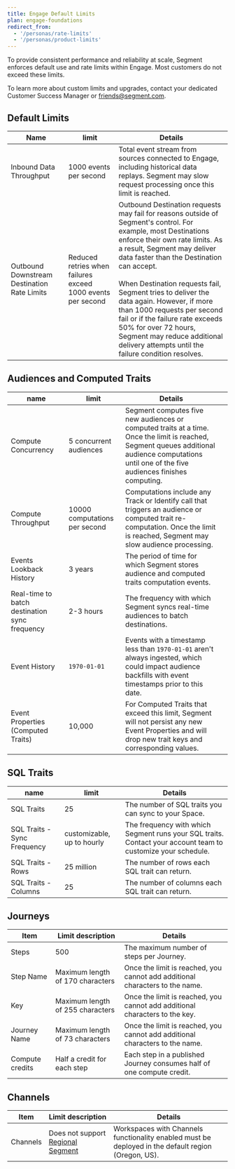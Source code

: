 ```yaml
---
title: Engage Default Limits
plan: engage-foundations
redirect_from: 
  - '/personas/rate-limits'
  - '/personas/product-limits'
---
```


To provide consistent performance and reliability at scale, Segment enforces default use and rate limits within Engage. Most customers do not exceed these limits.

To learn more about custom limits and upgrades, contact your dedicated Customer Success Manager or [friends@segment.com](mailto:friends@segment.com).


## Default Limits

| Name                                        | limit                                                       | Details                                                                                                                                                                                                                                                                                                                                                                                                                                                                                                          |
| ------------------------------------------- | ----------------------------------------------------------- | ---------------------------------------------------------------------------------------------------------------------------------------------------------------------------------------------------------------------------------------------------------------------------------------------------------------------------------------------------------------------------------------------------------------------------------------------------------------------------------------------------------------- |
| Inbound Data Throughput                     | 1000 events per second                                      | Total event stream from sources connected to Engage, including historical data replays. Segment may slow request processing once this limit is reached.                                                                                                                                                                                                                                                                                                                                                          |
| Outbound Downstream Destination Rate Limits | Reduced retries when failures exceed 1000 events per second | Outbound Destination requests may fail for reasons outside of Segment's control.  For example, most Destinations enforce their own rate limits. As a result, Segment may deliver data faster than the Destination can accept. <br><br>  When Destination requests fail, Segment tries to deliver the data again. However, if more than 1000 requests per second fail or if the failure rate exceeds 50% for over 72 hours, Segment may reduce additional delivery attempts until the failure condition resolves. |


## Audiences and Computed Traits

| name                                          | limit                         | Details                                                                                                                                                                                          |     |
| --------------------------------------------- | ----------------------------- | ------------------------------------------------------------------------------------------------------------------------------------------------------------------------------------------------ | --- |
| Compute Concurrency                           | 5 concurrent audiences        | Segment computes five new audiences or computed traits at a time. Once the limit is reached, Segment queues additional audience computations until one of the five audiences finishes computing. |     |
| Compute Throughput                            | 10000 computations per second | Computations include any Track or Identify call that triggers an audience or computed trait re-computation. Once the limit is reached, Segment may slow audience processing.                     |     |
| Events Lookback History                       | 3 years                       | The period of time for which Segment stores audience and computed traits computation events.                                                                                                     |     |
| Real-time to batch destination sync frequency | 2-3 hours                     | The frequency with which Segment syncs real-time audiences to batch destinations.                                                                                                                |     |
| Event History                                 | `1970-01-01`                  | Events with a timestamp less than `1970-01-01` aren't always ingested, which could impact audience backfills with event timestamps prior to this date.                                           |
| Event Properties (Computed Traits)            | 10,000                        | For Computed Traits that exceed this limit, Segment will not persist any new Event Properties and will drop new trait keys and corresponding values.                                                  |
## SQL Traits

| name                        | limit                      | Details                                                                                                      |
| --------------------------- | -------------------------- | ------------------------------------------------------------------------------------------------------------ |
| SQL Traits                  | 25                         | The number of SQL traits you can sync to your Space.                                                         |
| SQL Traits - Sync Frequency | customizable, up to hourly | The frequency with which Segment runs your SQL traits. Contact your account team to customize your schedule. |
| SQL Traits - Rows           | 25 million                 | The number of rows each SQL trait can return.                                                                |
| SQL Traits - Columns        | 25                         | The number of columns each SQL trait can return.                                                             |


## Journeys

| Item            | Limit description                | Details                                                                      |
| --------------- | -------------------------------- | ---------------------------------------------------------------------------- |
| Steps           | 500                              | The maximum number of steps per Journey.                                     |
| Step Name       | Maximum length of 170 characters | Once the limit is reached, you cannot add additional characters to the name. |
| Key             | Maximum length of 255 characters | Once the limit is reached, you cannot add additional characters to the key.  |
| Journey Name    | Maximum length of 73 characters  | Once the limit is reached, you cannot add additional characters to the name. |
| Compute credits | Half a credit for each step      | Each step in a published Journey consumes half of one compute credit.        |


## Channels

| Item     | Limit description                                                   | Details                                                                                             |
| -------- | ------------------------------------------------------------------- | --------------------------------------------------------------------------------------------------- |
| Channels | Does not support [Regional Segment](/docs/guides/regional-segment/) | Workspaces with Channels functionality enabled must be deployed in the default region (Oregon, US). |
